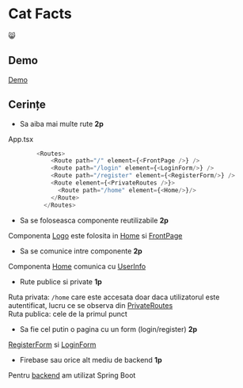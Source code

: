 # Cat Facts
😸

## Demo  
[Demo](https://drive.google.com/drive/u/0/folders/111nbOFs7ZJGPNrRycCIydWvzR3HTMbGl)

## Cerințe
- Sa aiba mai multe rute   **2p**

App.tsx
```javascript
        <Routes>
            <Route path="/" element={<FrontPage />} />
            <Route path="/login" element={<LoginForm/>} />
            <Route path="/register" element={<RegisterForm/>} />
            <Route element={<PrivateRoutes />}>
              <Route path="/home" element={<Home/>}/>
            </Route>
          </Routes>
```
- Sa se foloseasca componente reutilizabile **2p**

Componenta [Logo](https://github.com/AlexandraBoghiu/CatApp/blob/main/cat-app-frontend/src/components/Logo.tsx) este folosita in [Home](https://github.com/AlexandraBoghiu/CatApp/blob/main/cat-app-frontend/src/components/Home.tsx) si [FrontPage](https://github.com/AlexandraBoghiu/CatApp/blob/main/cat-app-frontend/src/components/FrontPage.tsx)  
- Sa se comunice intre componente  **2p**

Componenta [Home](https://github.com/AlexandraBoghiu/CatApp/blob/main/cat-app-frontend/src/components/Home.tsx) comunica cu [UserInfo](https://github.com/AlexandraBoghiu/CatApp/blob/main/cat-app-frontend/src/components/UserInfo.tsx)  
- Rute publice si private **1p** 

Ruta privata: ```/home``` care este accesata doar daca utilizatorul este autentificat, lucru ce se observa din [PrivateRoutes](https://github.com/AlexandraBoghiu/CatApp/blob/main/cat-app-frontend/src/components/PrivateRoutes.tsx)  
Ruta publica: cele de la primul punct  
- Sa fie cel putin o pagina cu un form (login/register)  **2p**

[RegisterForm](https://github.com/AlexandraBoghiu/CatApp/blob/main/cat-app-frontend/src/components/RegisterForm.tsx) si [LoginForm](https://github.com/AlexandraBoghiu/CatApp/blob/main/cat-app-frontend/src/components/LoginForm.tsx)
- Firebase sau orice alt mediu de backend  **1p**

Pentru [backend](https://github.com/AlexandraBoghiu/CatApp/tree/main/cat-app-backend) am utilizat Spring Boot
